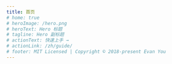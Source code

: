 ```yaml
---
title: 首页
# home: true
# heroImage: /hero.png
# heroText: Hero 标题
# tagline: Hero 副标题
# actionText: 快速上手 →
# actionLink: /zh/guide/
# footer: MIT Licensed | Copyright © 2018-present Evan You
---
```


<printer-page />

<Vssue />

